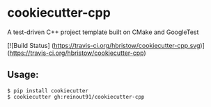cookiecutter-cpp
================

A test-driven C++ project template built on CMake and GoogleTest

[![Build Status]
    (https://travis-ci.org/hbristow/cookiecutter-cpp.svg)]
    (https://travis-ci.org/hbristow/cookiecutter-cpp)

Usage:
------

    $ pip install cookiecutter
    $ cookiecutter gh:reinout91/cookiecutter-cpp
